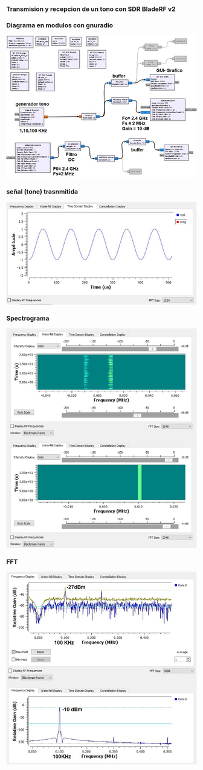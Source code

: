 ### Transmision y recepcion de un tono con  SDR BladeRF v2

### Diagrama en modulos con gnuradio
![image](BladeRF_tx_rx_tone/balderf_tx_rx_tone_gui_sch.JPG)

### señal (tone) trasnmitida 
![image](BladeRF_tx_rx_tone/balderf_tx_rx_tone_gui_00.JPG)

### Spectrograma
![image](BladeRF_tx_rx_tone/balderf_tx_rx_tone_gui_01.JPG)

### FFT
![image](BladeRF_tx_rx_tone/balderf_tx_rx_tone_gui_03.JPG)

